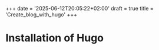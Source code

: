 +++
date = '2025-06-12T20:05:22+02:00'
draft = true
title = 'Create_blog_with_hugo'
+++

# Installation of Hugo